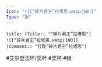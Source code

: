 ```yaml
---
Icon: "![[“碎片君王”拉塔恩.webp|50]]"
Type: "银"
---
```

```ad-common-silver-trophy
title: (Title:: "“碎片君王”拉塔恩")
![[“碎片君王”拉塔恩.webp|100]]
(Comment:: "打败“碎片君王”拉塔恩")
```

#艾尔登法环/奖杯 #奖杯 #银